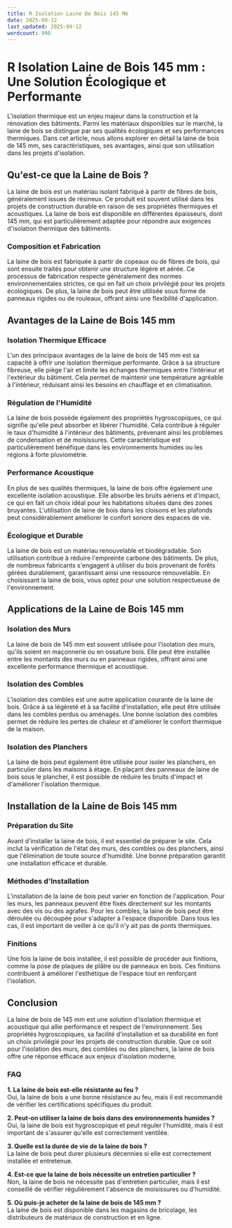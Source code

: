 ```yaml
---
title: R Isolation Laine De Bois 145 Mm
date: 2025-09-12
last_updated: 2025-09-12
wordcount: 998
---
```


# R Isolation Laine de Bois 145 mm : Une Solution Écologique et Performante

L'isolation thermique est un enjeu majeur dans la construction et la rénovation des bâtiments. Parmi les matériaux disponibles sur le marché, la laine de bois se distingue par ses qualités écologiques et ses performances thermiques. Dans cet article, nous allons explorer en détail la laine de bois de 145 mm, ses caractéristiques, ses avantages, ainsi que son utilisation dans les projets d'isolation.

## Qu'est-ce que la Laine de Bois ?

La laine de bois est un matériau isolant fabriqué à partir de fibres de bois, généralement issues de résineux. Ce produit est souvent utilisé dans les projets de construction durable en raison de ses propriétés thermiques et acoustiques. La laine de bois est disponible en différentes épaisseurs, dont 145 mm, qui est particulièrement adaptée pour répondre aux exigences d'isolation thermique des bâtiments.

### Composition et Fabrication

La laine de bois est fabriquée à partir de copeaux ou de fibres de bois, qui sont ensuite traités pour obtenir une structure légère et aérée. Ce processus de fabrication respecte généralement des normes environnementales strictes, ce qui en fait un choix privilégié pour les projets écologiques. De plus, la laine de bois peut être utilisée sous forme de panneaux rigides ou de rouleaux, offrant ainsi une flexibilité d'application.

## Avantages de la Laine de Bois 145 mm

### Isolation Thermique Efficace

L'un des principaux avantages de la laine de bois de 145 mm est sa capacité à offrir une isolation thermique performante. Grâce à sa structure fibreuse, elle piège l'air et limite les échanges thermiques entre l'intérieur et l'extérieur du bâtiment. Cela permet de maintenir une température agréable à l'intérieur, réduisant ainsi les besoins en chauffage et en climatisation.

### Régulation de l'Humidité

La laine de bois possède également des propriétés hygroscopiques, ce qui signifie qu'elle peut absorber et libérer l'humidité. Cela contribue à réguler le taux d'humidité à l'intérieur des bâtiments, prévenant ainsi les problèmes de condensation et de moisissures. Cette caractéristique est particulièrement bénéfique dans les environnements humides ou les régions à forte pluviométrie.

### Performance Acoustique

En plus de ses qualités thermiques, la laine de bois offre également une excellente isolation acoustique. Elle absorbe les bruits aériens et d'impact, ce qui en fait un choix idéal pour les habitations situées dans des zones bruyantes. L'utilisation de laine de bois dans les cloisons et les plafonds peut considérablement améliorer le confort sonore des espaces de vie.

### Écologique et Durable

La laine de bois est un matériau renouvelable et biodégradable. Son utilisation contribue à réduire l'empreinte carbone des bâtiments. De plus, de nombreux fabricants s'engagent à utiliser du bois provenant de forêts gérées durablement, garantissant ainsi une ressource renouvelable. En choisissant la laine de bois, vous optez pour une solution respectueuse de l'environnement.

## Applications de la Laine de Bois 145 mm

### Isolation des Murs

La laine de bois de 145 mm est souvent utilisée pour l'isolation des murs, qu'ils soient en maçonnerie ou en ossature bois. Elle peut être installée entre les montants des murs ou en panneaux rigides, offrant ainsi une excellente performance thermique et acoustique.

### Isolation des Combles

L'isolation des combles est une autre application courante de la laine de bois. Grâce à sa légèreté et à sa facilité d'installation, elle peut être utilisée dans les combles perdus ou aménagés. Une bonne isolation des combles permet de réduire les pertes de chaleur et d'améliorer le confort thermique de la maison.

### Isolation des Planchers

La laine de bois peut également être utilisée pour isoler les planchers, en particulier dans les maisons à étage. En plaçant des panneaux de laine de bois sous le plancher, il est possible de réduire les bruits d'impact et d'améliorer l'isolation thermique.

## Installation de la Laine de Bois 145 mm

### Préparation du Site

Avant d'installer la laine de bois, il est essentiel de préparer le site. Cela inclut la vérification de l'état des murs, des combles ou des planchers, ainsi que l'élimination de toute source d'humidité. Une bonne préparation garantit une installation efficace et durable.

### Méthodes d'Installation

L'installation de la laine de bois peut varier en fonction de l'application. Pour les murs, les panneaux peuvent être fixés directement sur les montants avec des vis ou des agrafes. Pour les combles, la laine de bois peut être déroulée ou découpée pour s'adapter à l'espace disponible. Dans tous les cas, il est important de veiller à ce qu'il n'y ait pas de ponts thermiques.

### Finitions

Une fois la laine de bois installée, il est possible de procéder aux finitions, comme la pose de plaques de plâtre ou de panneaux en bois. Ces finitions contribuent à améliorer l'esthétique de l'espace tout en renforçant l'isolation.

## Conclusion

La laine de bois de 145 mm est une solution d'isolation thermique et acoustique qui allie performance et respect de l'environnement. Ses propriétés hygroscopiques, sa facilité d'installation et sa durabilité en font un choix privilégié pour les projets de construction durable. Que ce soit pour l'isolation des murs, des combles ou des planchers, la laine de bois offre une réponse efficace aux enjeux d'isolation moderne.

### FAQ

**1. La laine de bois est-elle résistante au feu ?**  
Oui, la laine de bois a une bonne résistance au feu, mais il est recommandé de vérifier les certifications spécifiques du produit.

**2. Peut-on utiliser la laine de bois dans des environnements humides ?**  
Oui, la laine de bois est hygroscopique et peut réguler l'humidité, mais il est important de s'assurer qu'elle est correctement ventilée.

**3. Quelle est la durée de vie de la laine de bois ?**  
La laine de bois peut durer plusieurs décennies si elle est correctement installée et entretenue.

**4. Est-ce que la laine de bois nécessite un entretien particulier ?**  
Non, la laine de bois ne nécessite pas d'entretien particulier, mais il est conseillé de vérifier régulièrement l'absence de moisissures ou d'humidité.

**5. Où puis-je acheter de la laine de bois de 145 mm ?**  
La laine de bois est disponible dans les magasins de bricolage, les distributeurs de matériaux de construction et en ligne.